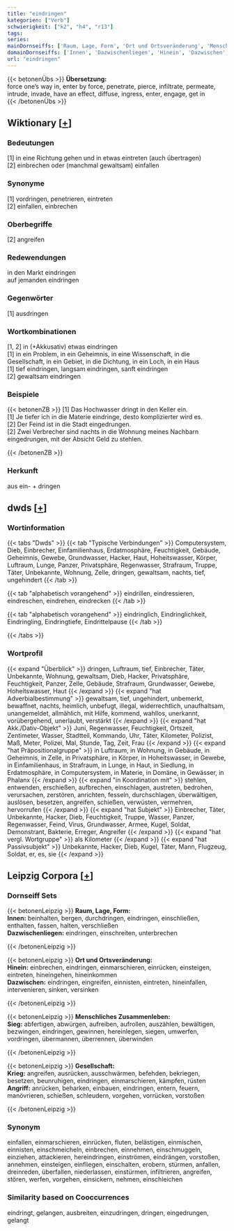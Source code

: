 ```yaml
---
title: "eindringen"
kategorien: ["Verb"]
schwierigkeit: ["k2", "h4", "r13"]
tags:
series:
mainDornseiffs: ['Raum, Lage, Form', 'Ort und Ortsveränderung', 'Menschliches Zusammenleben', 'Gesellschaft']
domainDornseiffs: ['Innen', 'Dazwischenliegen', 'Hinein', 'Dazwischen', 'Sieg', 'Krieg', 'Angriff']
url: "eindringen"
---
```


{{< betonenÜbs >}}
**Übersetzung:**  
force one’s way in, enter by force, penetrate, pierce, infiltrate, permeate, intrude, invade, have an effect, diffuse, ingress, enter, engage, get  in  
{{< /betonenÜbs >}}

## Wiktionary [[+](https://de.wiktionary.org/wiki/eindringen)]

### Bedeutungen
[1] in eine Richtung gehen und in etwas eintreten (auch übertragen)  
[2] einbrechen oder (manchmal gewaltsam) einfallen  

### Synonyme
[1] vordringen, penetrieren, eintreten  
[2] einfallen, einbrechen  

### Oberbegriffe
[2] angreifen  

### Redewendungen
in den Markt eindringen  
auf jemanden eindringen  

### Gegenwörter
[1] ausdringen  

### Wortkombinationen
[1, 2] in (+Akkusativ) etwas eindringen  
[1] in ein Problem, in ein Geheimnis, in eine Wissenschaft, in die Gesellschaft, in ein Gebiet, in die Dichtung, in ein Loch, in ein Haus  
[1] tief eindringen, langsam eindringen, sanft eindringen  
[2] gewaltsam eindringen  

### Beispiele
{{< betonenZB >}}
[1] Das Hochwasser dringt in den Keller ein.  
[1] Je tiefer ich in die Materie eindringe, desto komplizierter wird es.  
[2] Der Feind ist in die Stadt eingedrungen.  
[2] Zwei Verbrecher sind nachts in die Wohnung meines Nachbarn eingedrungen, mit der Absicht Geld zu stehlen.  

{{< /betonenZB >}}
### Herkunft
aus ein- + dringen  



## dwds [[+](https://www.dwds.de/wb/eindringen)]

### Wortinformation
{{< tabs "Dwds" >}}
{{< tab "Typische Verbindungen" >}}
Computersystem, Dieb, Einbrecher, Einfamilienhaus, Erdatmosphäre, Feuchtigkeit, Gebäude, Geheimnis, Gewebe, Grundwasser, Hacker, Haut, Hoheitswasser, Körper, Luftraum, Lunge, Panzer, Privatsphäre, Regenwasser, Strafraum, Truppe, Täter, Unbekannte, Wohnung, Zelle, dringen, gewaltsam, nachts, tief, ungehindert
{{< /tab >}}

{{< tab "alphabetisch vorangehend" >}}
eindrillen, eindressieren, eindreschen, eindrehen, eindrecken
{{< /tab >}}

{{< tab "alphabetisch vorangehend" >}}
eindringlich, Eindringlichkeit, Eindringling, Eindringtiefe, Eindrittelpause
{{< /tab >}}

{{< /tabs >}}

### Wortprofil
{{< expand "Überblick" >}} dringen, Luftraum, tief, Einbrecher, Täter, Unbekannte, Wohnung, gewaltsam, Dieb, Hacker, Privatsphäre, Feuchtigkeit, Panzer, Zelle, Gebäude, Strafraum, Grundwasser, Gewebe, Hoheitswasser, Haut {{< /expand >}}
{{< expand "hat Adverbialbestimmung" >}} gewaltsam, tief, ungehindert, unbemerkt, bewaffnet, nachts, heimlich, unbefugt, illegal, widerrechtlich, unaufhaltsam, unangemeldet, allmählich, mit Hilfe, kommend, wahllos, unerkannt, vorübergehend, unerlaubt, verstärkt {{< /expand >}}
{{< expand "hat Akk./Dativ-Objekt" >}} Juni, Regenwasser, Feuchtigkeit, Ortszeit, Zentimeter, Wasser, Stadtteil, Kommando, Uhr, Täter, Kilometer, Polizist, Maß, Meter, Polizei, Mal, Stunde, Tag, Zeit, Frau {{< /expand >}}
{{< expand "hat Präpositionalgruppe" >}} in Luftraum, in Wohnung, in Gebäude, in Geheimnis, in Zelle, in Privatsphäre, in Körper, in Hoheitswasser, in Gewebe, in Einfamilienhaus, in Strafraum, in Lunge, in Haut, in Siedlung, in Erdatmosphäre, in Computersystem, in Materie, in Domäne, in Gewässer, in Phalanx {{< /expand >}}
{{< expand "in Koordination mit" >}} stehlen, entwenden, erschießen, aufbrechen, einschlagen, austreten, bedrohen, verursachen, zerstören, anrichten, fesseln, durchschlagen, überwältigen, auslösen, besetzen, angreifen, schießen, verwüsten, vermehren, hervorrufen {{< /expand >}}
{{< expand "hat Subjekt" >}} Einbrecher, Täter, Unbekannte, Hacker, Dieb, Feuchtigkeit, Truppe, Wasser, Panzer, Regenwasser, Feind, Virus, Grundwasser, Armee, Kugel, Soldat, Demonstrant, Bakterie, Erreger, Angreifer {{< /expand >}}
{{< expand "hat vergl. Wortgruppe" >}} als Kilometer {{< /expand >}}
{{< expand "hat Passivsubjekt" >}} Unbekannte, Hacker, Dieb, Kugel, Täter, Mann, Flugzeug, Soldat, er, es, sie {{< /expand >}}

## Leipzig Corpora [[+](https://corpora.uni-leipzig.de/en/res?word=eindringen&corpusId=deu_newscrawl-public_2018)]

### Dornseiff Sets
{{< betonenLeipzig >}}
**Raum, Lage, Form:**  
**Innen:** beinhalten, bergen, durchdringen, eindringen, einschließen, enthalten, fassen, halten, verschließen  
**Dazwischenliegen:** eindringen, einschreiten, unterbrechen  

{{< /betonenLeipzig >}}


{{< betonenLeipzig >}}
**Ort und Ortsveränderung:**  
**Hinein:** einbrechen, eindringen, einmarschieren, einrücken, einsteigen, eintreten, hineingehen, hineinkommen  
**Dazwischen:** eindringen, eingreifen, einnisten, eintreten, hineinfallen, intervenieren, sinken, versinken  

{{< /betonenLeipzig >}}


{{< betonenLeipzig >}}
**Menschliches Zusammenleben:**  
**Sieg:** abfertigen, abwürgen, aufreiben, aufrollen, auszählen, bewältigen, bezwingen, eindringen, gewinnen, hereinlegen, siegen, umwerfen, vordringen, übermannen, überrennen, überwinden  

{{< /betonenLeipzig >}}


{{< betonenLeipzig >}}
**Gesellschaft:**  
**Krieg:** angreifen, ausrücken, ausschwärmen, befehden, bekriegen, besetzen, beunruhigen, eindringen, einmarschieren, kämpfen, rüsten  
**Angriff:** anrücken, beharken, einbauen, eindringen, entern, feuern, manövrieren, schießen, schleudern, vorgehen, vorrücken, vorstoßen  

{{< /betonenLeipzig >}}

### Synonym
einfallen, einmarschieren, einrücken, fluten, belästigen, einmischen, einnisten, einschmeicheln, einbrechen, einnehmen, einschmuggeln, einziehen, attackieren, hereindringen, einströmen, eindrängen, vorstoßen, annehmen, einsteigen, einfliegen, einschalten, erobern, stürmen, anfallen, dreinreden, überfallen, niederlassen, einstürmen, infiltrieren, angreifen, stören, werfen, vorgehen, einsickern, nehmen, einschleichen


### Similarity based on Cooccurrences
eindringt, gelangen, ausbreiten, einzudringen, dringen, eingedrungen, gelangt

